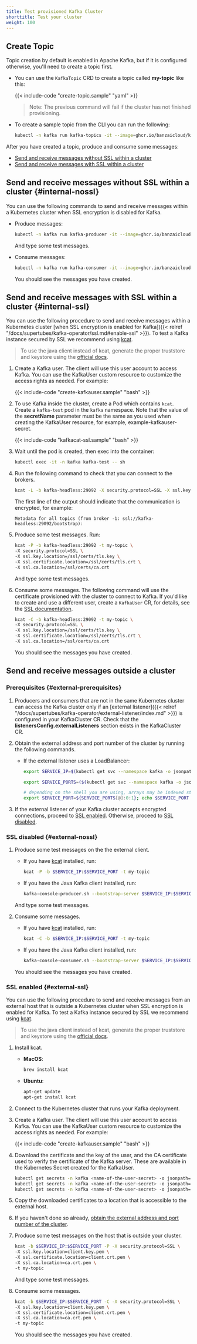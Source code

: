 ```yaml
---
title: Test provisioned Kafka Cluster
shorttitle: Test your cluster
weight: 100
---
```


## Create Topic

Topic creation by default is enabled in Apache Kafka, but if it is configured otherwise, you'll need to create a topic first.

- You can use the `KafkaTopic` CRD to create a topic called **my-topic** like this:

    {{< include-code "create-topic.sample" "yaml" >}}

    > Note: The previous command will fail if the cluster has not finished provisioning.

- To create a sample topic from the CLI you can run the following:

    ```bash
    kubectl -n kafka run kafka-topics -it --image=ghcr.io/banzaicloud/kafka:2.13-3.1.0 --rm=true --restart=Never -- /opt/kafka/bin/kafka-topics.sh --zookeeper zookeeper-client.zookeeper:2181 --topic my-topic --create --partitions 1 --replication-factor 1
    ```

After you have created a topic, produce and consume some messages:

- [Send and receive messages without SSL within a cluster](#internal-nossl)
- [Send and receive messages with SSL within a cluster](#internal-ssl)

## Send and receive messages without SSL within a cluster {#internal-nossl}

You can use the following commands to send and receive messages within a Kubernetes cluster when SSL encryption is disabled for Kafka.

- Produce messages:

    ```bash
    kubectl -n kafka run kafka-producer -it --image=ghcr.io/banzaicloud/kafka:2.13-3.1.0 --rm=true --restart=Never -- /opt/kafka/bin/kafka-console-producer.sh --bootstrap-server kafka-headless:29092 --topic my-topic
    ```

    And type some test messages.

- Consume messages:

    ```bash
    kubectl -n kafka run kafka-consumer -it --image=ghcr.io/banzaicloud/kafka:2.13-3.1.0 --rm=true --restart=Never -- /opt/kafka/bin/kafka-console-consumer.sh --bootstrap-server kafka-headless:29092 --topic my-topic --from-beginning
    ```

    You should see the messages you have created.

## Send and receive messages with SSL within a cluster {#internal-ssl}

You can use the following procedure to send and receive messages within a Kubernetes cluster [when SSL encryption is enabled for Kafka]({{< relref "/docs/supertubes/kafka-operator/ssl.md#enable-ssl" >}}). To test a Kafka instance secured by SSL we recommend using [kcat](https://github.com/edenhill/kcat).

> To use the java client instead of kcat, generate the proper truststore and keystore using the [official docs](https://kafka.apache.org/documentation/#security_ssl).

1. Create a Kafka user. The client will use this user account to access Kafka. You can use the KafkaUser custom resource to customize the access rights as needed. For example:

    {{< include-code "create-kafkauser.sample" "bash" >}}

1. To use Kafka inside the cluster, create a Pod which contains `kcat`. Create a `kafka-test` pod in the `kafka` namespace. Note that the value of the **secretName** parameter must be the same as you used when creating the KafkaUser resource, for example, example-kafkauser-secret.

    {{< include-code "kafkacat-ssl.sample" "bash" >}}

1. Wait until the pod is created, then exec into the container:

    ```bash
    kubectl exec -it -n kafka kafka-test -- sh
    ```

1. Run the following command to check that you can connect to the brokers.

    ```bash
    kcat -L -b kafka-headless:29092 -X security.protocol=SSL -X ssl.key.location=/ssl/certs/tls.key -X ssl.certificate.location=/ssl/certs/tls.crt -X ssl.ca.location=/ssl/certs/ca.crt
    ```

    The first line of the output should indicate that the communication is encrypted, for example:

    ```text
    Metadata for all topics (from broker -1: ssl://kafka-headless:29092/bootstrap):
    ```

1. Produce some test messages. Run:

    ```bash
    kcat -P -b kafka-headless:29092 -t my-topic \
    -X security.protocol=SSL \
    -X ssl.key.location=/ssl/certs/tls.key \
    -X ssl.certificate.location=/ssl/certs/tls.crt \
    -X ssl.ca.location=/ssl/certs/ca.crt
    ```

    And type some test messages.

1. Consume some messages.
    The following command will use the certificate provisioned with the cluster to connect to Kafka. If you'd like to create and use a different user, create a `KafkaUser` CR, for details, see the [SSL documentation](../ssl/).

    ```bash
    kcat -C -b kafka-headless:29092 -t my-topic \
    -X security.protocol=SSL \
    -X ssl.key.location=/ssl/certs/tls.key \
    -X ssl.certificate.location=/ssl/certs/tls.crt \
    -X ssl.ca.location=/ssl/certs/ca.crt
    ```

    You should see the messages you have created.

## Send and receive messages outside a cluster

### Prerequisites {#external-prerequisites}

1. Producers and consumers that are not in the same Kubernetes cluster can access the Kafka cluster only if an [external listener]({{< relref "/docs/supertubes/kafka-operator/external-listener/index.md" >}}) is configured in your KafkaCluster CR. Check that the **listenersConfig.externalListeners** section exists in the KafkaCluster CR.
1. Obtain the external address and port number of the cluster by running the following commands.

    <!-- FIXME How is this different if we use nodeport for the external listener? -->
    - If the external listener uses a LoadBalancer:

        ```bash
        export SERVICE_IP=$(kubectl get svc --namespace kafka -o jsonpath="{.status.loadBalancer.ingress[0].hostname}" envoy-loadbalancer-external-kafka); echo $SERVICE_IP

        export SERVICE_PORTS=($(kubectl get svc --namespace kafka -o jsonpath="{.spec.ports[*].port}" envoy-loadbalancer-external-kafka)); echo ${SERVICE_PORTS[@]}

        # depending on the shell you are using, arrays may be indexed starting from 0 or 1
        export SERVICE_PORT=${SERVICE_PORTS[@]:0:1}; echo $SERVICE_PORT
        ```

1. If the external listener of your Kafka cluster accepts encrypted connections, proceed to [SSL enabled](#external-ssl). Otherwise, proceed to [SSL disabled](#external-nossl).

### SSL disabled {#external-nossl}

1. Produce some test messages on the the external client.

    - If you have [kcat](https://github.com/edenhill/kcat) installed, run:

        ```bash
        kcat -P -b $SERVICE_IP:$SERVICE_PORT -t my-topic
        ```

    - If you have the Java Kafka client installed, run:

        ```bash
        kafka-console-producer.sh --bootstrap-server $SERVICE_IP:$SERVICE_PORT --topic my-topic
        ```

    And type some test messages.

1. Consume some messages.

    - If you have [kcat](https://github.com/edenhill/kcat) installed, run:

        ```bash
        kcat -C -b $SERVICE_IP:$SERVICE_PORT -t my-topic
        ```

    - If you have the Java Kafka client installed, run:

        ```bash
        kafka-console-consumer.sh --bootstrap-server $SERVICE_IP:$SERVICE_PORT --topic my-topic --from-beginning
        ```

    You should see the messages you have created.

### SSL enabled {#external-ssl}

You can use the following procedure to send and receive messages from an external host that is outside a Kubernetes cluster when SSL encryption is enabled for Kafka. To test a Kafka instance secured by SSL we recommend using [kcat](https://github.com/edenhill/kcat).

> To use the java client instead of kcat, generate the proper truststore and keystore using the [official docs](https://kafka.apache.org/documentation/#security_ssl).

1. Install kcat.

    - __MacOS__:

        ```bash
        brew install kcat
        ```

    - __Ubuntu__:

        ```bash
        apt-get update
        apt-get install kcat
        ```

1. Connect to the Kubernetes cluster that runs your Kafka deployment.

1. Create a Kafka user. The client will use this user account to access Kafka. You can use the KafkaUser custom resource to customize the access rights as needed. For example:

    {{< include-code "create-kafkauser.sample" "bash" >}}

1. Download the certificate and the key of the user, and the CA certificate used to verify the certificate of the Kafka server. These are available in the Kubernetes Secret created for the KafkaUser.

    ```bash
    kubectl get secrets -n kafka <name-of-the-user-secret> -o jsonpath="{['data']['tls\.crt']}" | base64 -D > client.crt.pem
    kubectl get secrets -n kafka <name-of-the-user-secret> -o jsonpath="{['data']['tls\.key']}" | base64 -D > client.key.pem
    kubectl get secrets -n kafka <name-of-the-user-secret> -o jsonpath="{['data']['ca\.crt']}" | base64 -D > ca.crt.pem
    ```

1. Copy the downloaded certificates to a location that is accessible to the external host.

1. If you haven't done so already, [obtain the external address and port number of the cluster](#external-prerequisites).

1. Produce some test messages on the host that is outside your cluster.

    ```bash
    kcat -b $SERVICE_IP:$SERVICE_PORT -P -X security.protocol=SSL \
    -X ssl.key.location=client.key.pem \
    -X ssl.certificate.location=client.crt.pem \
    -X ssl.ca.location=ca.crt.pem \
    -t my-topic
    ```

    And type some test messages.

1. Consume some messages.

    ```bash
    kcat -b $SERVICE_IP:$SERVICE_PORT -C -X security.protocol=SSL \
    -X ssl.key.location=client.key.pem \
    -X ssl.certificate.location=client.crt.pem \
    -X ssl.ca.location=ca.crt.pem \
    -t my-topic
    ```

    You should see the messages you have created.